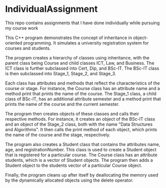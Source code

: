 # IndividualAssignment
This repo contains assignments that I have done individually while pursuing my course work

This C++ program demonstrates the concept of inheritance in object-oriented programming. It simulates a university registration system for courses and students.

The program creates a hierarchy of classes using inheritance, with the parent class being Course and child classes ICT, Law, and Business. The ICT class is further subclassed into Cert, Dip, and BSc-IT. The BSc-IT class is then subclassed into Stage_1, Stage_2, and Stage_3.

Each class has attributes and methods that reflect the characteristics of the course or stage. For instance, the Course class has an attribute name and a method print that prints the name of the course. The Stage_1 class, a child class of BSc-IT, has an additional attribute semester and a method print that prints the name of the course and the current semester.

The program then creates objects of these classes and calls their respective methods. For instance, it creates an object of the BSc-IT class and an object of the Stage_2 class, both with the name "Data Structures and Algorithms". It then calls the print method of each object, which prints the name of the course and the stage, respectively.

The program also creates a Student class that contains the attributes name, age, and registrationNumber. This class is used to create a Student object that is registered for a particular course. The Course class has an attribute students, which is a vector of Student objects. The program then adds a Student object to the students vector of a particular Course object.

Finally, the program cleans up after itself by deallocating the memory used by the dynamically allocated objects using the delete operator.
